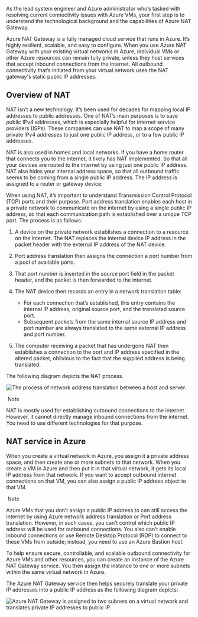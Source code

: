 
As the lead system engineer and Azure administrator who’s tasked with resolving current connectivity issues with Azure VMs, your first step is to understand the technological background and the capabilities of Azure NAT Gateway.

Azure NAT Gateway is a fully managed cloud service that runs in Azure. It’s highly resilient, scalable, and easy to configure. When you use Azure NAT Gateway with your existing virtual networks in Azure, individual VMs or other Azure resources can remain fully private, unless they host services that accept inbound connections from the internet. All outbound connectivity that’s initiated from your virtual network uses the NAT gateway's static public IP addresses.

## Overview of NAT

NAT isn’t a new technology. It’s been used for decades for mapping local IP addresses to public addresses. One of NAT’s main purposes is to save public IPv4 addresses, which is especially helpful for internet service providers (ISPs). These companies can use NAT to map a scope of many private IPv4 addresses to just one public IP address, or to a few public IP addresses.

NAT is also used in homes and local networks. If you have a home router that connects you to the internet, it likely has NAT implemented. So that all your devices are routed to the internet by using just one public IP address. NAT also hides your internal address space, so that all outbound traffic seems to be coming from a single public IP address. The IP address is assigned to a router or gateway device.

When using NAT, it’s important to understand Transmission Control Protocol (TCP) ports and their purpose. Port address translation enables each host in a private network to communicate on the internet by using a single public IP address, so that each communication path is established over a unique TCP port. The process is as follows:

1. A device on the private network establishes a connection to a resource on the internet. The NAT replaces the internal device IP address in the packet header with the external IP address of the NAT device.
    
2. Port address translation then assigns the connection a port number from a pool of available ports.
    
3. That port number is inserted in the source port field in the packet header, and the packet is then forwarded to the internet.
    
4. The NAT device then records an entry in a network translation table:
    
    - For each connection that’s established, this entry contains the internal IP address, original source port, and the translated source port.
    - Subsequent packets from the same internal source IP address and port number are always translated to the same external IP address and port number.
5. The computer receiving a packet that has undergone NAT then establishes a connection to the port and IP address specified in the altered packet, oblivious to the fact that the supplied address is being translated.
    

The following diagram depicts the NAT process.

![The process of network address translation between a host and server.](https://learn.microsoft.com/en-us/training/modules/intro-to-azure-nat-gateway/media/2-network-address-translation.svg)

 Note

NAT is mostly used for establishing outbound connections to the internet. However, it cannot directly manage inbound connections from the internet. You need to use different technologies for that purpose.

## NAT service in Azure

When you create a virtual network in Azure, you assign it a private address space, and then create one or more subnets to that network. When you create a VM in Azure and then put it in that virtual network, it gets its local IP address from that network. If you want to accept outbound internet connections on that VM, you can also assign a public IP address object to that VM.

 Note

Azure VMs that you don’t assign a public IP address to can still access the internet by using Azure network address translation or Port address translation. However, in such cases, you can’t control which public IP address will be used for outbound connections. You also can’t enable inbound connections or use Remote Desktop Protocol (RDP) to connect to these VMs from outside; instead, you need to use an Azure Bastion host.

To help ensure secure, controllable, and scalable outbound connectivity for Azure VMs and other resources, you can create an instance of the Azure NAT Gateway service. You then assign the instance to one or more subnets within the same virtual network in Azure.

The Azure NAT Gateway service then helps securely translate your private IP addresses into a public IP address as the following diagram depicts:

![Azure NAT Gateway is assigned to two subnets on a virtual network and translates private IP addresses to public IP.](https://learn.microsoft.com/en-us/training/modules/intro-to-azure-nat-gateway/media/2-network-address-translation-private-public.svg)